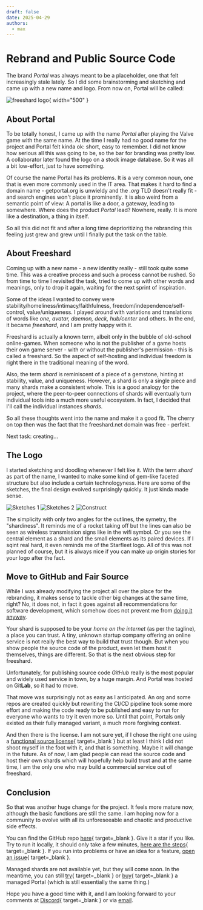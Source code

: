 ```yaml
---
draft: false 
date: 2025-04-29
authors:
  - max
---
```


# Rebrand and Public Source Code

The brand _Portal_ was always meant to be a placeholder, one that felt increasingly stale lately.
So I did some brainstorming and sketching and came up with a new name and logo.
From now on, Portal will be called:

![freeshard logo](Freeshard_logo_for_light.png){ width="500" }

<!-- more --> 

## About Portal

To be totally honest, I came up with the name _Portal_ after playing the Valve game with the same name.
At the time I really had no good name for the project and Portal felt kinda ok: short, easy to remember.
I did not know how serious all this was going to be, so the bar for branding was pretty low.
A collaborator later found the logo on a stock image database.
So it was all a bit low-effort, just to have something.

Of course the name Portal has its problems.
It is a very common noun, one that is even more commonly used in the IT area.
That makes it hard to find a domain name - getportal.org is unwieldy and the _.org_ TLD doesn't really fit - and search engines won't place it prominently.
It is also weird from a semantic point of view:
A portal is like a door, a gateway, leading to somewhere.
Where does the product _Portal_ lead? Nowhere, really.
It is more like a destination, a thing in itself.

So all this did not fit and after a long time deprioritizing the rebranding this feeling just grew and grew until I finally put the task on the table.

## About Freeshard

Coming up with a new name - a new identity really - still took quite some time.
This was a creative process and such a process cannot be rushed.
So from time to time I revisited the task, tried to come up with other words and meanings, only to drop it again, waiting for the next sprint of inspiration.

Some of the ideas I wanted to convey were stability/homeliness/intimacy/faithfulness, freedom/independence/self-control, value/uniqueness.
I played around with variations and translations of words like _one, avatar, daemon, deck, hub/center_ and others.
In the end, it became _freeshard_, and I am pretty happy with it.

Freeshard is actually a known term, albeit only in the bubble of old-school online-games.
When someone who is not the publisher of a game hosts their own game server - with or without the publisher's permission - this is called a freeshard.
So the aspect of self-hosting and individual freedom is right there in the traditional meaning of the word.

Also, the term _shard_ is reminiscent of a piece of a gemstone, hinting at stability, value, and uniqueness.
However, a shard is only a single piece and many shards make a consistent whole.
This is a good analogy for the project, where the peer-to-peer connections of shards will eventually turn individual tools into a much more useful ecosystem.
In fact, I decided that I'll call the individual instances _shards_.

So all these thoughts went into the name and make it a good fit.
The cherry on top then was the fact that the freeshard.net domain was free - perfekt.

Next task: creating...

## The Logo

I started sketching and doodling whenever I felt like it.
With the term _shard_ as part of the name, I wanted to make some kind of gem-like faceted structure but also include a certain technologyness.
Here are some of the sketches, the final design evolved surprisingly quickly.
It just kinda made sense.

![Sketches 1](sketches1.png)
![Sketches 2](sketches2.png)
![Construct](Freeshard_logo_construct.png)

The simplicity with only two angles for the outlines, the symetry, the "shardiness".
It reminds me of a rocket taking off but the lines can also be seen as wireless transmission signs like in the wifi symbol.
Or you see the central element as a shard and the small elements as its paired devices.
If I sqint real hard, it even reminds me of the Starfleet logo.
All of this was not planned of course, but it is always nice if you can make up origin stories for your logo after the fact.

## Move to GitHub and Fair Source

While I was already modifying the project all over the place for the rebranding, it makes sense to tackle other big changes at the same time, right?
No, it does not, in fact it goes against all recommendations for software development, which somehow does not prevent me from [doing it anyway](../2023-09-16_app_integration_overhaul/main.md).

Your shard is supposed to be your _home on the internet_ (as per the tagline), a place you can trust.
A tiny, unknown startup company offering an online service is not really the best way to build that trust though.
But when you show people the source code of the product, even let them host it themselves, things are different.
So that is the next obvious step for freeshard.

Unfortunately, for publishing source code _GitHub_ really is the most popular and widely used service in town, by a huge margin.
And Portal was hosted on Git**Lab**, so it had to move.

That move was surprisingly not as easy as I anticipated.
An org and some repos are created quickly but rewriting the CI/CD pipeline took some more effort 
and making the code ready to be published and easy to run for everyone who wants to try it even more so.
Until that point, Portals only existed as their fully managed variant, a much more forgiving context.

And then there is the license.
I am not sure yet, if I chose the right one using a [functional source license](https://fair.io/licenses/){ target=_blank } 
but at least I think I did not shoot myself in the foot with it, and that is something.
Maybe it will change in the future.
As of now, I am glad people can read the source code and host their own shards which will hopefully help build trust
and at the same time, I am the only one who may build a commercial service out of freeshard. 

## Conclusion

So that was another huge change for the project.
It feels more mature now, although the basic functions are still the same.
I am hoping now for a community to evolve with all its unforeseeable and chaotic and productive side effects.

You can find the GitHub repo [here](https://github.com/FreeshardBase/freeshard){ target=_blank }. Give it a star if you like.
Try to run it locally, it should only take a few minutes, [here are the steps](https://github.com/FreeshardBase/freeshard?tab=readme-ov-file#localhost){ target=_blank }.
If you run into problems or have an idea for a feature, [open an issue](https://github.com/FreeshardBase/freeshard/issues){ target=_blank }.

Managed shards are not available yet, but they will come soon.
In the meantime, you can still [try](https://trial.getportal.org/){ target=_blank } or [buy](https://getportal.org/#subscribe){ target=_blank } a managed Portal (which is still essentially the same thing.)

Hope you have a good time with it, and I am looking forward to your comments at [Discord](https://discord.gg/ZXQDuTGcCf){ target=_blank } or via [email](mailto:contact@freeshard.net).
